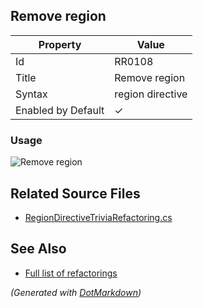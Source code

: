 ## Remove region

| Property           | Value            |
| ------------------ | ---------------- |
| Id                 | RR0108           |
| Title              | Remove region    |
| Syntax             | region directive |
| Enabled by Default | &#x2713;         |

### Usage

![Remove region](../../images/refactorings/RemoveRegion.png)

## Related Source Files

* [RegionDirectiveTriviaRefactoring.cs](../../src/Refactorings/CSharp/Refactorings/RegionDirectiveTriviaRefactoring.cs)

## See Also

* [Full list of refactorings](Refactorings.md)

*\(Generated with [DotMarkdown](http://github.com/JosefPihrt/DotMarkdown)\)*